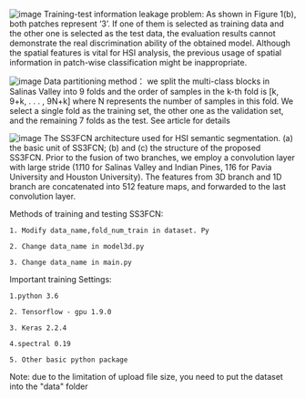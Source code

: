 ![image](https://github.com/leonzx7/SS3FCN/blob/master/img-storage/figoverlap.png)
Training-test information leakage problem:
	As shown in Figure 1(b), both patches represent ‘3’. If one of them is selected as training data and the other one is selected as the test data, the evaluation results cannot demonstrate the real discrimination ability of the obtained model. Although the spatial features is vital for HSI analysis, the previous usage of spatial information in patch-wise classification might be inappropriate.

![image](https://github.com/leonzx7/SS3FCN/blob/master/img-storage/fig2.png)
Data partitioning method：
	we split the multi-class blocks in Salinas Valley into 9 folds and the order of samples in the k-th fold is [k, 9+k, . . . , 9N+k] where N represents the number of samples in this fold. We select a single fold as the training set, the other one as the validation set, and the remaining 7 folds as the test. See article for details

![image](https://github.com/leonzx7/SS3FCN/blob/master/img-storage/fig5.png)
	The SS3FCN architecture used for HSI semantic segmentation. (a) the basic unit of SS3FCN; (b) and (c) the structure
of the proposed SS3FCN. Prior to the fusion of two branches, we employ a convolution layer with large stride (1*1*10 for
Salinas Valley and Indian Pines, 1*1*6 for Pavia University and Houston University). The features from 3D branch and 1D
branch are concatenated into 512 feature maps, and forwarded to the last convolution layer.
	


Methods of training and testing SS3FCN:

	1. Modify data_name,fold_num_train in dataset. Py
	
	2. Change data_name in model3d.py
	
	3. Change data_name in main.py

Important training Settings:

	1.python 3.6
	
	2. Tensorflow - gpu 1.9.0
	
	3. Keras 2.2.4
	
	4.spectral 0.19
	
	5. Other basic python package
	
Note: due to the limitation of upload file size, you need to put the dataset into the "data" folder	
	
